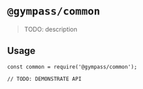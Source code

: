 # `@gympass/common`

> TODO: description

## Usage

```
const common = require('@gympass/common');

// TODO: DEMONSTRATE API
```
